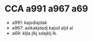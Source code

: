 # CCA a991 a967 a69

- a991: kajsdlajdak
- a967: aslkakjdadj  kajsd aljd al
- a69: kljla jlkj sdajklj lk.